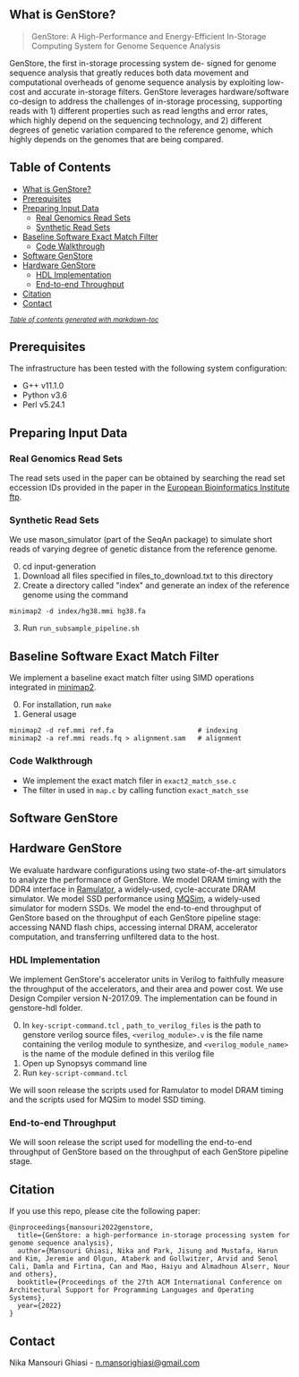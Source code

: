 ## What is GenStore?

> GenStore: A High-Performance and Energy-Efficient In-Storage Computing System for Genome Sequence Analysis

GenStore, the first in-storage processing system de- signed for genome sequence analysis that greatly reduces both data movement and computational overheads of genome sequence analysis by exploiting low-cost and accurate in-storage filters. GenStore leverages hardware/software co-design to address the challenges of in-storage processing, supporting reads with 1) different properties such as read lengths and error rates, which highly depend on the sequencing technology, and 2) different degrees of genetic variation compared to the reference genome, which highly depends on the genomes that are being compared. 


## Table of Contents

- [What is GenStore?](#what-is-genstore-)
- [Prerequisites](#prerequisites)
- [Preparing Input Data](#preparing-input-data)
  * [Real Genomics Read Sets](#real-genomics-read-sets)
  * [Synthetic Read Sets](#synthetic-read-sets)
- [Baseline Software Exact Match Filter](#baseline-software-exact-match-filter)
  * [Code Walkthrough](#code-walkthrough)
- [Software GenStore](#software-genstore)
- [Hardware GenStore](#hardware-genstore)
  * [HDL Implementation](#hdl-implementation)
  * [End-to-end Throughput](#end-to-end-throughput)
- [Citation](#citation)
- [Contact](#contact)

<small><i><a href='http://ecotrust-canada.github.io/markdown-toc/'>Table of contents generated with markdown-toc</a></i></small>





## Prerequisites

The infrastructure has been tested with the following system configuration:
  * G++ v11.1.0
  * Python v3.6
  * Perl v5.24.1




## Preparing Input Data

### Real Genomics Read Sets

The read sets used in the paper can be obtained by searching the read set eccession IDs provided in the paper in the [European Bioinformatics Institute ftp](ftp://ftp.sra.ebi.ac.uk/vol1/fastq/). 

### Synthetic Read Sets

We use mason_simulator (part of the SeqAn package) to simulate short reads of varying degree of genetic distance from the reference genome. 

0. cd input-generation
1. Download all files specified in files_to_download.txt to this directory
2. Create a directory called "index" and generate an index of the reference genome using the command
```
minimap2 -d index/hg38.mmi hg38.fa
```
3. Run `run_subsample_pipeline.sh`





## Baseline Software Exact Match Filter

We implement a baseline exact match filter using SIMD operations integrated in [minimap2]().

0. For installation, run `make`
1. General usage
```
minimap2 -d ref.mmi ref.fa                     # indexing
minimap2 -a ref.mmi reads.fq > alignment.sam   # alignment
```

### Code Walkthrough

* We implement the exact match filer in `exact2_match_sse.c`
* The filter in used in `map.c` by calling function `exact_match_sse`




## Software GenStore




## Hardware GenStore

We evaluate hardware configurations using two state-of-the-art simulators to analyze the performance of GenStore. We model DRAM timing with the DDR4 interface in [Ramulator](), a widely-used, cycle-accurate DRAM simulator. We model SSD performance using [MQSim](), a widely-used simulator for modern SSDs. We model the end-to-end throughput of GenStore based on the throughput of each GenStore pipeline stage: accessing NAND flash chips, accessing internal DRAM, accelerator computation, and transferring unfiltered data to the host. 


### HDL Implementation
We implement GenStore's accelerator units in Verilog to faithfully measure the throughput of the accelerators, and their area and power cost. We use Design Compiler version N-2017.09. The implementation can be found in genstore-hdl folder. 

0. In `key-script-command.tcl` , `path_to_verilog_files` is the path to genstore verilog source files, `<verilog_module>.v` is the file name containing the verilog module to synthesize, and `<verilog_module_name>` is the name of the module defined in this verilog file
1. Open up Synopsys command line
2. Run `key-script-command.tcl`


We will soon release the scripts used for Ramulator to model DRAM timing and the scripts used for MQSim to model SSD timing.


### End-to-end Throughput

We will soon release the script used for modelling the end-to-end throughput of GenStore based on the throughput of each GenStore pipeline stage.



## Citation
If you use this repo, please cite the following paper:
```
@inproceedings{mansouri2022genstore,
  title={GenStore: a high-performance in-storage processing system for genome sequence analysis},
  author={Mansouri Ghiasi, Nika and Park, Jisung and Mustafa, Harun and Kim, Jeremie and Olgun, Ataberk and Gollwitzer, Arvid and Senol Cali, Damla and Firtina, Can and Mao, Haiyu and Almadhoun Alserr, Nour and others},
  booktitle={Proceedings of the 27th ACM International Conference on Architectural Support for Programming Languages and Operating Systems},
  year={2022}
}
```

## Contact

Nika Mansouri Ghiasi - n.mansorighiasi@gmail.com
